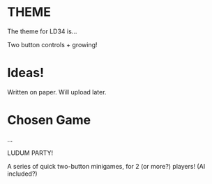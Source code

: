# THEME

The theme for LD34 is...

Two button controls + growing!

# Ideas!

Written on paper. Will upload later.

# Chosen Game

...

LUDUM PARTY!

A series of quick two-button minigames, for 2 (or more?) players! (AI included?)